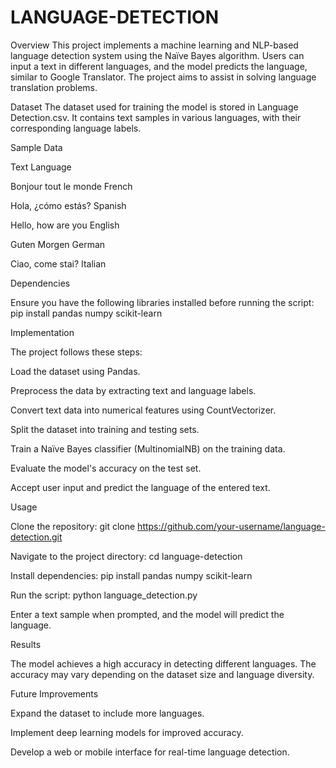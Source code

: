 # LANGUAGE-DETECTION

Overview
This project implements a machine learning and NLP-based language detection system using the Naïve Bayes algorithm. Users can input a text in different languages, and the model predicts the language, similar to Google Translator. The project aims to assist in solving language translation problems.

Dataset
The dataset used for training the model is stored in Language Detection.csv. It contains text samples in various languages, with their corresponding language labels.

Sample Data

Text                          Language

Bonjour tout le monde         French

Hola, ¿cómo estás?            Spanish

Hello, how are you            English

Guten Morgen                  German

Ciao, come stai?              Italian

Dependencies

Ensure you have the following libraries installed before running the script:
pip install pandas numpy scikit-learn

Implementation

The project follows these steps:

Load the dataset using Pandas.

Preprocess the data by extracting text and language labels.

Convert text data into numerical features using CountVectorizer.

Split the dataset into training and testing sets.

Train a Naïve Bayes classifier (MultinomialNB) on the training data.

Evaluate the model's accuracy on the test set.

Accept user input and predict the language of the entered text.

Usage

Clone the repository:
git clone https://github.com/your-username/language-detection.git

Navigate to the project directory:
cd language-detection

Install dependencies:
pip install pandas numpy scikit-learn

Run the script:
python language_detection.py

Enter a text sample when prompted, and the model will predict the language.

Results

The model achieves a high accuracy in detecting different languages. The accuracy may vary depending on the dataset size and language diversity.

Future Improvements

Expand the dataset to include more languages.

Implement deep learning models for improved accuracy.

Develop a web or mobile interface for real-time language detection.






